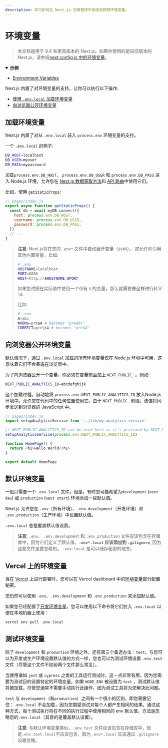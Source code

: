 ```yaml
---
description: 学习如何在 Next.js 应用程序中添加及获取环境变量。
---
```


# 环境变量

> 本文档适用于 9.4 和更高版本的 Next.js。如果你使用的是较旧版本的 Next.js，请参阅[next.config.js 中的环境变量](/docs/api-reference/next.config.js/environment-variables.md)。

<details open>
  <summary><b>示例</b></summary>
  <ul>
    <li><a href="https://github.com/vercel/next.js/tree/canary/examples/environment-variables">Environment Variables</a></li>
  </ul>
</details>

Next.js 内置了对环境变量的支持，让你可以执行以下操作:

- [使用 `.env.local` 加载环境变量](#loading-environment-variables)
- [向浏览器公开环境变量](#exposing-environment-variables-to-the-browser)

## 加载环境变量

Next.js 内置了对从 `.env.local` 装入 `process.env` 环境变量的支持。

一个 `.env.local` 的例子:

```bash
DB_HOST=localhost
DB_USER=myuser
DB_PASS=mypassword
```

加载`process.env.DB_HOST`、 `process.env.DB_USER` 和 `process.env.DB_PASS` 进入 Node.js 环境，允许您在 [Next.js 数据获取方法](/docs/basic-features/data-fetching)和 [API 路由](/docs/api-routes/introduction)中使用它们。

比如，使用 [`getStaticProps`](/docs/basic-features/data-fetching#getstaticprops-static-generation):

```js
// pages/index.js
export async function getStaticProps() {
  const db = await myDB.connect({
    host: process.env.DB_HOST,
    username: process.env.DB_USER,
    password: process.env.DB_PASS,
  })
  // ...
}
```

> **注意**: Next.js将在您的 `.env*` 文件中自动展开变量（`$VAR`）。
> 这允许你引用其他内置变量，比如:
>
> ```bash
> # .env
> HOSTNAME=localhost
> PORT=8080
> HOST=http://$HOSTNAME:$PORT
> ```
>
> 如果您试图在实际值中使用一个带有 `$` 的变量，那么就需要像这样进行转义 `\$`.
>
> 比如:
>
> ```bash
> # .env
> A=abc
> WRONG=pre$A # becomes "preabc"
> CORRECT=pre\$A # becomes "pre$A"
> ```

## 向浏览器公开环境变量

默认情况下，通过 `.env.local` 加载的所有环境变量仅在 Node.js 环境中可用，这意味着它们不会暴露在浏览器中。

为了向浏览器公开一个变量，你必须在变量前面加上 `NEXT_PUBLIC_` 。例如:

```bash
NEXT_PUBLIC_ANALYTICS_ID=abcdefghijk
```

这个加载过程。自动地将 `process.env.NEXT_PUBLIC_ANALYTICS_ID` 放入Node.js环境中。允许您在代码中的任何位置使用它。由于 `NEXT_PUBLIC_` 前缀，该值将同步发送到浏览器的 JavaScript 中。

```js
// pages/index.js
import setupAnalyticsService from '../lib/my-analytics-service'

// NEXT_PUBLIC_ANALYTICS_ID can be used here as it's prefixed by NEXT_PUBLIC_
setupAnalyticsService(process.env.NEXT_PUBLIC_ANALYTICS_ID)

function HomePage() {
  return <h1>Hello World</h1>
}

export default HomePage
```

## 默认环境变量

一般只需要一个 `.env.local` 文件。但是，有时您可能希望为`development` (`next dev`) 或 `production` (`next start`) 环境添加一些默认值。

Next.js 允许您在 `.env`（所有环境）、`.env.development`（开发环境）和 `.env.production`（生产环境）中设置默认值。

`.env.local` 总是覆盖默认值设置。

> **注意**: `.env`、 `.env.development` 和 `.env.production` 文件应该包含在存储库中，因为它们定义了默认值。**`.env*.local` 应该添加到 `.gitignore`**, 因为这些文件是要忽略的。 `.env.local` 是可以储存秘密的地方。

## Vercel 上的环境变量

当在 [Vercel](https://vercel.com) 上进行部署时，您可以在 Vercel dashboard 中的[环境变量](https://vercel.com/docs/v2/build-step#environment-variables)部分配置秘密。

您仍然可以使用 `.env`、`.env.development` 和 `.env.production` 来添加默认值。

如果您已经配置了[开发环境变量](https://vercel.com/docs/v2/build-step#development-environment-variables)，您可以使用以下命令将它们拉入 `.env.local` 以便在本地机器上使用：

```bash
vercel env pull .env.local
```

## 测试环境变量

除了 `development` 和 `production` 环境之外，还有第三个备选办法：`test`。与您可以为开发或生产环境设置默认值的方式一样，您也可以为测试环境设置 `.env.test` 文件（尽管这个文件不如前两个文件那么常见）。

当使用诸如 `jest` 或 `cypress` 之类的工具运行测试时，这一点非常有用，因为您需要为测试目的设置特定的环境变量。如果 `NODE_ENV` 被设置为 `test` ，测试默认值将被加载，尽管您通常不需要手动执行此操作，因为测试工具将为您解决此问题。

`test` 与 `development`（和`production`）之间有一个很小的区别，即您需要记住：`.env.local` 不会加载，因为您期望测试对每个人都产生相同的结果。通过这种方式，每个测试执行将在不同的执行过程中使用相同的 env 默认值，方法是忽略您的`.env.local`（其目的是覆盖默认设置）。

> **注意**: 与默认环境变量类似，`.env.test` 文件应该包含在存储库中，但是`.env.test.local`不应该包含，因为 `.env*.local` 应该通过 `.gitignore` 设置忽略。

